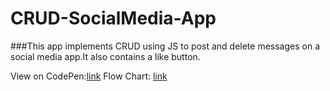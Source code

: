 # CRUD-SocialMedia-App
###This app implements CRUD using JS to post and delete messages on a social media app.It also contains a like button.

View on CodePen:[link](https://codepen.io/ineso1984/pen/WNMGJrZ)
Flow Chart: [link](https://www.figma.com/file/mAfcADhaU44ms9SUyC0sXg/CRUD-SOCIAL-MEDIA-APP?node-id=2%3A3)
